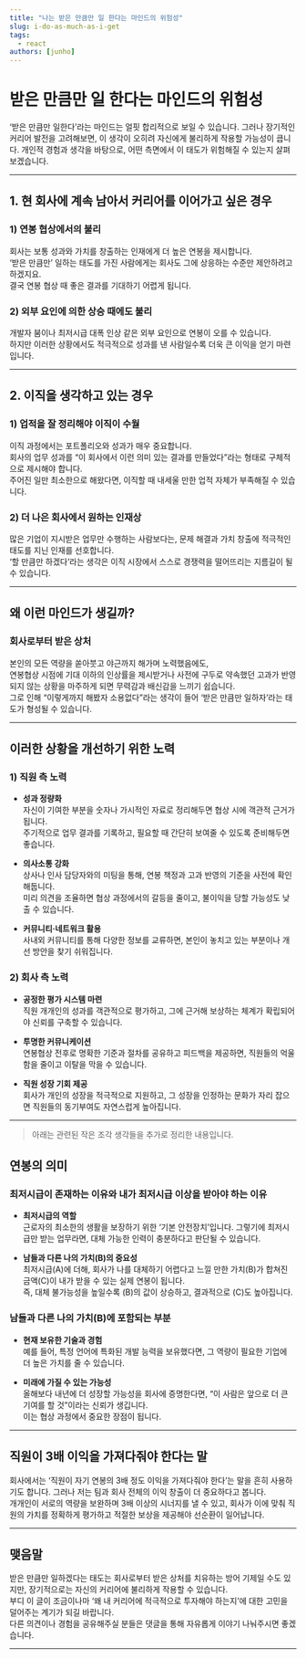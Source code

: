 ```yaml
---
title: "나는 받은 만큼만 일 한다는 마인드의 위험성"
slug: i-do-as-much-as-i-get
tags:
  - react
authors: [junho]
---
```


# 받은 만큼만 일 한다는 마인드의 위험성

‘받은 만큼만 일한다’라는 마인드는 얼핏 합리적으로 보일 수 있습니다. 그러나 장기적인 커리어 발전을 고려해보면, 이 생각이 오히려 자신에게 불리하게 작용할 가능성이 큽니다. 개인적 경험과 생각을 바탕으로, 어떤 측면에서 이 태도가 위험해질 수 있는지 살펴보겠습니다.

---

## 1. 현 회사에 계속 남아서 커리어를 이어가고 싶은 경우

### 1) 연봉 협상에서의 불리

회사는 보통 성과와 가치를 창출하는 인재에게 더 높은 연봉을 제시합니다.  
‘받은 만큼만’ 일하는 태도를 가진 사람에게는 회사도 그에 상응하는 수준만 제안하려고 하겠지요.  
결국 연봉 협상 때 좋은 결과를 기대하기 어렵게 됩니다.

### 2) 외부 요인에 의한 상승 때에도 불리

개발자 붐이나 최저시급 대폭 인상 같은 외부 요인으로 연봉이 오를 수 있습니다.  
하지만 이러한 상황에서도 적극적으로 성과를 낸 사람일수록 더욱 큰 이익을 얻기 마련입니다.

---

## 2. 이직을 생각하고 있는 경우

### 1) 업적을 잘 정리해야 이직이 수월

이직 과정에서는 포트폴리오와 성과가 매우 중요합니다.  
회사의 업무 성과를 “이 회사에서 이런 의미 있는 결과를 만들었다”라는 형태로 구체적으로 제시해야 합니다.  
주어진 일만 최소한으로 해왔다면, 이직할 때 내세울 만한 업적 자체가 부족해질 수 있습니다.

### 2) 더 나은 회사에서 원하는 인재상

많은 기업이 지시받은 업무만 수행하는 사람보다는, 문제 해결과 가치 창출에 적극적인 태도를 지닌 인재를 선호합니다.  
‘할 만큼만 하겠다’라는 생각은 이직 시장에서 스스로 경쟁력을 떨어뜨리는 지름길이 될 수 있습니다.

---

## 왜 이런 마인드가 생길까?

### 회사로부터 받은 상처

본인의 모든 역량을 쏟아붓고 야근까지 해가며 노력했음에도,  
연봉협상 시점에 기대 이하의 인상률을 제시받거나 사전에 구두로 약속했던 고과가 반영되지 않는 상황을 마주하게 되면 무력감과 배신감을 느끼기 쉽습니다.  
그로 인해 “이렇게까지 해봤자 소용없다”라는 생각이 들어 ‘받은 만큼만 일하자’라는 태도가 형성될 수 있습니다.

---

## 이러한 상황을 개선하기 위한 노력

### 1) 직원 측 노력

- **성과 정량화**  
  자신이 기여한 부분을 숫자나 가시적인 자료로 정리해두면 협상 시에 객관적 근거가 됩니다.  
  주기적으로 업무 결과를 기록하고, 필요할 때 간단히 보여줄 수 있도록 준비해두면 좋습니다.

- **의사소통 강화**  
  상사나 인사 담당자와의 미팅을 통해, 연봉 책정과 고과 반영의 기준을 사전에 확인해둡니다.  
  미리 의견을 조율하면 협상 과정에서의 갈등을 줄이고, 불이익을 당할 가능성도 낮출 수 있습니다.

- **커뮤니티·네트워크 활용**  
  사내외 커뮤니티를 통해 다양한 정보를 교류하면, 본인이 놓치고 있는 부분이나 개선 방안을 찾기 쉬워집니다.

### 2) 회사 측 노력

- **공정한 평가 시스템 마련**  
  직원 개개인의 성과를 객관적으로 평가하고, 그에 근거해 보상하는 체계가 확립되어야 신뢰를 구축할 수 있습니다.

- **투명한 커뮤니케이션**  
  연봉협상 전후로 명확한 기준과 절차를 공유하고 피드백을 제공하면, 직원들의 억울함을 줄이고 이탈을 막을 수 있습니다.

- **직원 성장 기회 제공**  
  회사가 개인의 성장을 적극적으로 지원하고, 그 성장을 인정하는 문화가 자리 잡으면 직원들의 동기부여도 자연스럽게 높아집니다.

---

> 아래는 관련된 작은 조각 생각들을 추가로 정리한 내용입니다.

## 연봉의 의미

### 최저시급이 존재하는 이유와 내가 최저시급 이상을 받아야 하는 이유

- **최저시급의 역할**  
  근로자의 최소한의 생활을 보장하기 위한 ‘기본 안전장치’입니다. 그렇기에 최저시급만 받는 업무라면, 대체 가능한 인력이 충분하다고 판단될 수 있습니다.

- **남들과 다른 나의 가치(B)의 중요성**  
  최저시급(A)에 더해, 회사가 나를 대체하기 어렵다고 느낄 만한 가치(B)가 합쳐진 금액(C)이 내가 받을 수 있는 실제 연봉이 됩니다.  
  즉, 대체 불가능성을 높일수록 (B)의 값이 상승하고, 결과적으로 (C)도 높아집니다.

### 남들과 다른 나의 가치(B)에 포함되는 부분

- **현재 보유한 기술과 경험**  
  예를 들어, 특정 언어에 특화된 개발 능력을 보유했다면, 그 역량이 필요한 기업에 더 높은 가치를 줄 수 있습니다.

- **미래에 가질 수 있는 가능성**  
  올해보다 내년에 더 성장할 가능성을 회사에 증명한다면, “이 사람은 앞으로 더 큰 기여를 할 것”이라는 신뢰가 생깁니다.  
  이는 협상 과정에서 중요한 장점이 됩니다.

---

## 직원이 3배 이익을 가져다줘야 한다는 말

회사에서는 ‘직원이 자기 연봉의 3배 정도 이익을 가져다줘야 한다’는 말을 흔히 사용하기도 합니다. 그러나 저는 팀과 회사 전체의 이익 창출이 더 중요하다고 봅니다.  
개개인이 서로의 역량을 보완하며 3배 이상의 시너지를 낼 수 있고, 회사가 이에 맞춰 직원의 가치를 정확하게 평가하고 적절한 보상을 제공해야 선순환이 일어납니다.

---

## 맺음말

받은 만큼만 일하겠다는 태도는 회사로부터 받은 상처를 치유하는 방어 기제일 수도 있지만, 장기적으로는 자신의 커리어에 불리하게 작용할 수 있습니다.  
부디 이 글이 조금이나마 ‘왜 내 커리어에 적극적으로 투자해야 하는지’에 대한 고민을 덜어주는 계기가 되길 바랍니다.  
다른 의견이나 경험을 공유해주실 분들은 댓글을 통해 자유롭게 이야기 나눠주시면 좋겠습니다.

---
